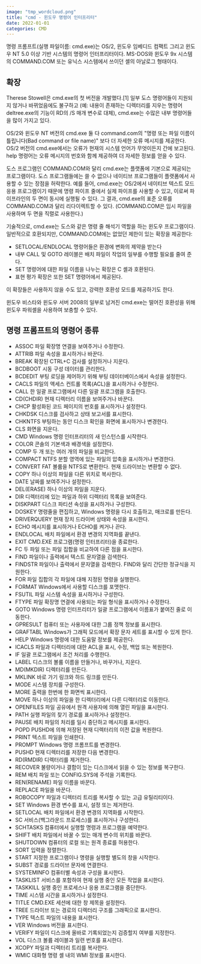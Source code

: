 ```yaml
---
image: "tmp_wordcloud.png"
title: "cmd - 윈도우 명령어 인터프리터"
date: 2022-01-01
categories: CMD
---
```


명령 프롬프트(실행 파일이름: cmd.exe)는 OS/2, 윈도우 임베디드 컴팩트 그리고 윈도우 NT 5.0 이상 기반 시스템의 명령어 인터프리터이다. MS-DOS와 윈도우 9x 시스템의 COMMAND.COM 또는 유닉스 시스템에서 쓰이던 셸의 아날로그 형태이다.

## 확장
Therese Stowell은 cmd.exe의 첫 버전을 개발했다.[1] 일부 도스 명령어들이 지원되지 않거나 바뀌었음에도 불구하고 (예: 내용이 존재하는 디렉터리를 지우는 명령어 deltree.exe의 기능이 RD의 /S 매개 변수로 대체), cmd.exe는 수많은 내부 명령어들을 많이 가지고 있다.

OS/2와 윈도우 NT 버전의 cmd.exe 둘 다 command.com의 "명령 또는 파일 이름이 틀립니다(Bad command or file name)" 보다 더 자세한 오류 메시지를 제공한다. OS/2 버전의 cmd.exe에서는 오류가 현재의 시스템 언어가 무엇이든지 간에 보고된다. help 명령어는 오류 메시지의 번호와 함께 제공하여 더 자세한 정보를 얻을 수 있다.

도스 프로그램인 COMMAND.COM와 달리 cmd.exe는 플랫폼에 기본으로 제공되는 프로그램이다. 도스 프로그램들에는 쓸 수 없으나 네이티브 프로그램들이 플랫폼에서 사용할 수 있는 장점을 허락한다. 예를 들어, cmd.exe는 OS/2에서 네이티브 텍스트 모드 응용 프로그램이기 때문에 명령 파이프 줄에서 실제 파이프를 사용할 수 있고, 이로써 파이프라인의 두 면이 동시에 실행될 수 있다. 그 결과, cmd.exe의 표준 오류를 COMMAND.COM과 달리 리다이렉트할 수 있다. (COMMAND.COM은 임시 파일을 사용하며 두 면을 직렬로 사용한다.)

기술적으로, cmd.exe는 도스와 같은 명령 줄 해석기 역할을 하는 윈도우 프로그램이다. 일반적으로 호환되지만, COMMAND.COM에는 없었던 제한이 있는 확장을 제공한다:

* SETLOCAL/ENDLOCAL 명령어들은 환경에 변화의 제약을 받는다
* 내부 CALL 및 GOTO 레이블은 배치 파일이 작업의 일부를 수행할 필요를 줄여 준다.
* SET 명령어에 대한 파일 이름을 나누는 확장은 C 셸과 호환된다.
* 표현 평가 확장은 또한 SET 명령어에서 제공된다.

이 확장들은 사용하지 않을 수도 있고, 강력한 호환성 모드를 제공하기도 한다.

윈도우 비스타와 윈도우 서버 2008의 일부로 남겨진 cmd.exe는 떨어진 호환성을 위해 윈도우 파워셸을 사용하여 보충할 수 있다. 

## 명령 프롬프트의 명령어 종류
* ASSOC 파일 확장명 연결을 보여주거나 수정한다.
* ATTRIB 파일 속성을 표시하거나 바꾼다.
* BREAK 확장된 CTRL+C 검사를 설정하거나 지운다.
* BCDBOOT 시동 구성 데이터를 관리한다.
* BCDEDIT 부팅 로딩을 제어하기 위해 부팅 데이터베이스에서 속성을 설정한다.
* CACLS 파일의 액세스 컨트롤 목록(ACL)을 표시하거나 수정한다.
* CALL 한 일괄 프로그램에서 다른 일괄 프로그램을 호출한다.
* CD(CHDIR) 현재 디렉터리 이름을 보여주거나 바꾼다.
* CHCP 활성화된 코드 페이지의 번호를 표시하거나 설정한다.
* CHKDSK 디스크를 검사하고 상태 보고서를 표시한다.
* CHKNTFS 부팅하는 동안 디스크 확인을 화면에 표시하거나 변경한다.
* CLS 화면을 지운다.
* CMD Windows 명령 인터프리터의 새 인스턴스를 시작한다.
* COLOR 콘솔의 기본색과 배경색을 설정한다.
* COMP 두 개 또는 여러 개의 파일을 비교한다.
* COMPACT NTFS 분할 영역에 있는 파일의 압축을 표시하거나 변경한다.
* CONVERT FAT 볼륨을 NTFS로 변환한다. 현재 드라이브는 변환할 수 없다.
* COPY 하나 이상의 파일을 다른 위치로 복사한다.
* DATE 날짜를 보여주거나 설정한다.
* DEL(ERASE) 하나 이상의 파일을 지운다.
* DIR 디렉터리에 있는 파일과 하위 디렉터리 목록을 보여준다.
* DISKPART 디스크 파티션 속성을 표시하거나 구성한다.
* DOSKEY 명령줄을 편집하고, Windows 명령을 다시 호출하고, 매크로를 만든다.
* DRIVERQUERY 현재 장치 드라이버 상태와 속성을 표시한다.
* ECHO 메시지를 표시하거나 ECHO를 켜거나 끈다.
* ENDLOCAL 배치 파일에서 환경 변경의 지역화를 끝낸다.
* EXIT CMD.EXE 프로그램(명령 인터프리터)을 종료한다.
* FC 두 파일 또는 파일 집합을 비교하여 다른 점을 표시한다.
* FIND 파일이나 출력에서 텍스트 문자열을 검색한다.
* FINDSTR 파일이나 출력에서 문자열을 검색한다. FIND와 달리 간단한 정규식을 지원한다.
* FOR 파일 집합의 각 파일에 대해 지정된 명령을 실행한다.
* FORMAT Windows에서 사용할 디스크를 포맷한다.
* FSUTIL 파일 시스템 속성을 표시하거나 구성한다.
* FTYPE 파일 확장명 연결에 사용되는 파일 형식을 표시하거나 수정한다.
* GOTO Windows 명령 인터프리터가 일괄 프로그램에서 이름표가 붙여진 줄로 이동한다.
* GPRESULT 컴퓨터 또는 사용자에 대한 그룹 정책 정보를 표시한다.
* GRAFTABL Windows가 그래픽 모드에서 확장 문자 세트를 표시할 수 있게 한다.
* HELP Windows 명령에 대한 도움말 정보를 제공한다.
* ICACLS 파일과 디렉터리에 대한 ACL을 표시, 수정, 백업 또는 복원한다.
* IF 일괄 프로그램에서 조건 처리를 수행한다.
* LABEL 디스크의 볼륨 이름을 만들거나, 바꾸거나, 지운다.
* MD(MKDIR) 디렉터리를 만든다.
* MKLINK 바로 가기 링크와 하드 링크를 만든다.
* MODE 시스템 장치를 구성한다.
* MORE 출력을 한번에 한 화면씩 표시한다.
* MOVE 하나 이상의 파일을 한 디렉터리에서 다른 디렉터리로 이동한다.
* OPENFILES 파일 공유에서 원격 사용자에 의해 열린 파일을 표시한다.
* PATH 실행 파일의 찾기 경로를 표시하거나 설정한다.
* PAUSE 배치 파일의 처리를 일시 중단하고 메시지를 표시한다.
* POPD PUSHD에 의해 저장된 현재 디렉터리의 이전 값을 복원한다.
* PRINT 텍스트 파일을 인쇄한다.
* PROMPT Windows 명령 프롬프트를 변경한다.
* PUSHD 현재 디렉터리를 저장한 다음 변경한다.
* RD(RMDIR) 디렉터리를 제거한다.
* RECOVER 불량이거나 결함이 있는 디스크에서 읽을 수 있는 정보를 복구한다.
* REM 배치 파일 또는 CONFIG.SYS에 주석을 기록한다.
* REN(RENAME) 파일 이름을 바꾼다.
* REPLACE 파일을 바꾼다.
* ROBOCOPY 파일과 디렉터리 트리를 복사할 수 있는 고급 유틸리티이다.
* SET Windows 환경 변수를 표시, 설정 또는 제거한다.
* SETLOCAL 배치 파일에서 환경 변경의 지역화를 시작한다.
* SC 서비스(백그라운드 프로세스)를 표시하거나 구성한다.
* SCHTASKS 컴퓨터에서 실행할 명령과 프로그램을 예약한다.
* SHIFT 배치 파일에서 바꿀 수 있는 매개 변수의 위치를 바꾼다.
* SHUTDOWN 컴퓨터의 로컬 또는 원격 종료를 허용한다.
* SORT 입력을 정렬한다.
* START 지정한 프로그램이나 명령을 실행할 별도의 창을 시작한다.
* SUBST 경로를 드라이브 문자에 연결한다.
* SYSTEMINFO 컴퓨터별 속성과 구성을 표시한다.
* TASKLIST 서비스를 포함하여 현재 실행 중인 모든 작업을 표시한다.
* TASKKILL 실행 중인 프로세스나 응용 프로그램을 중단한다.
* TIME 시스템 시간을 표시하거나 설정한다.
* TITLE CMD.EXE 세션에 대한 창 제목을 설정한다.
* TREE 드라이브 또는 경로의 디렉터리 구조를 그래픽으로 표시한다.
* TYPE 텍스트 파일의 내용을 표시한다.
* VER Windows 버전을 표시한다.
* VERIFY 파일이 디스크에 올바로 기록되었는지 검증할지 여부를 지정한다.
* VOL 디스크 볼륨 레이블과 일련 번호를 표시한다.
* XCOPY 파일과 디렉터리 트리를 복사한다.
* WMIC 대화형 명령 셸 내의 WMI 정보를 표시한다.